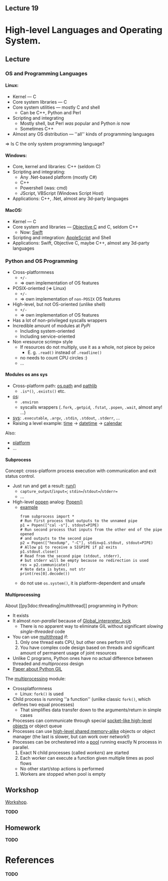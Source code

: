 Lecture 19
---

# High-level Languages and Operating System.

## Lecture

### OS and Programming Languages

#### Linux:

* Kernel — C
* Core system libraries — C
* Core system utilities — mostly C and shell
  * Can be C++, Python and Perl
* Scripting and integrating
  * Mostly shell, but Perl _was_ popular and Python _is_ now
  * Sometimes C++
* Almost any OS distribution — ''all'' kinds of programming languages

⇒ Is C the only system programming language?

#### Windows:

* Core, kernel and libraries: C++ (seldom C)
* Scripting and integrating:
  * Any .Net-based platform (mostly C#)
  * C++
  * Powershell (was: cmd)
  * JScript, VBScript (Windows Script Host)
* Applications: C++, .Net, almost any 3d-party languages

#### MacOS:

* Kernel — C
* Core system and libraries — [Objective C](
  https://developer.apple.com/library/archive/documentation/Cocoa/Conceptual/ProgrammingWithObjectiveC/Introduction/Introduction.html)
  and C, seldom C++
  * Now: [Swift](https://developer.apple.com/swift)
* Scripting and integration: [AppleScript](
  https://developer.apple.com/mac/library/documentation/AppleScript/Conceptual/AppleScriptX/AppleScriptX.html)
  and Shell
* Applications: Swift, Objective C, maybe C++, almost any 3d-party languages

### Python and OS Programming

* Cross-platformness
  * `+/-`
  * ⇒ own implementation of OS features
* POSIX-oriented (=> Linux)
  * `+/-`
  * ⇒ own implementation of `non-POSIX` OS features
* High-level, but not OS-oriented (unlike shell)
  * `+/-`
  * ⇒ own implementation of OS features
* Has a lot of non-privileged syscalls wrappers
* Incredible amount of modules at _PyPi_
  * Including system-oriented
  * Including service-oriented
* Non «resource scrimp» style
  * If resources do not multiply, use it as a whole, not piece by peice
    * E. g. `.read()` instead of `.readline()`
  * no needs to count CPU circles :)
  * …

#### Modules os ans sys

* Cross-platform path: [os.path](https://docs.python.org/3/library/os.path.html) and
  [pathlib](https://docs.python.org/3/library/pathlib.html)
  * `.is*()`, `.exists()` etc.
* [os](https://docs.python.org/3/library/os.html):
  * `.environ`
  * syscalls wrappers (`.fork`, `.getpid`, `.fstat`, `.popen`, `.wait`, almost any! ...)
* [sys](https://docs.python.org/3/library/sys.html):
  `.executable`, `.argv`, `.stdin`, `.stdout`, `.stderr`, ...
* Raising a level example:
  [time](https://docs.python.org/3/library/time.html) →
  [datetime](https://docs.python.org/3/library/datetime.html) →
  [calendar](https://docs.python.org/3/library/calendar.html)

Also:
 * [platform](https://docs.python.org/3/library/platform.html)
 * …

#### Subprocess

Concept: cross-platform process execution with communication and exit status control.

* Just run and get a result: [run()](https://docs.python.org/3/library/subprocess.html#subprocess.run)
  * `capture_output`/`input=`; `stdin=`/`stdout=`/`stderr=`
  * ...
* High-level [popen](https://man7.org/linux/man-pages/man3/popen.3.html) analog:
  [Popen()](https://docs.python.org/3/library/subprocess.html#subprocess.Popen)
  * [example](https://docs.python.org/3/library/subprocess.html#replacing-shell-pipeline)
    ```pyhon
    from subprocess import *
    # Run first process that outputs to the unnamed pipe
    p1 = Popen(["cal -s"], stdout=PIPE)
    # Run second process that inputs from the other end of the pipe opened
    # and outputs to the second pipe
    p2 = Popen(["hexdump", "-C"], stdin=p1.stdout, stdout=PIPE)
    # Allow p1 to receive a SIGPIPE if p2 exits
    p1.stdout.close()
    # Read from the second pipe (stdout, stderr),
    # but stderr will be empty because no redirection is used
    res = p2.communicate()
    # Note data is bytes, not str
    print(res[0].decode())
    ```
  * do not use `os.system()`, it is platform-dependent and unsafe

#### Multiprocessing

About [[py3doc:threading|multithread]] programming in Python:

* It exists
* It almost _non-parallel_ because of [Global_interpreter_lock](https://en.wikipedia.org/wiki/Global_interpreter_lock)
  * There is no apparent way to eliminate GIL without significant _slowing single-threaded_ code
* You can use [multithread](https://docs.python.org/3/library/threading.html) if:
  1. Only one thread eats CPU, but other ones perform I/O
  1. You have complex code design based on threads and significant amount of permanent
     usage of joint resources
* Unlike C programs, Python ones have no actual difference between
  threaded and _multiprocess_ design
* [Paper about Python GIL](https://realpython.com/python-gil/)

The [multiprocessing](https://docs.python.org/3/library/multiprocessing.html) module:

* Crossplatformness
  * Linux: `fork()` is used
* Child process is running ''a function'' (unlike classic `fork()`, which defines two equal processes)
  * That simplifies data transfer down to the arguments/return in simple cases
* Processes can communicate through special
  [socket-like high-level objects](https://docs.python.org/3/library/multiprocessing.html#exchanging-objects-between-processes)
  or object queue
* Processes can use
  [high-level shared memory-alike](https://docs.python.org/3/library/multiprocessing.html#sharing-state-between-processes)
  objects or object manager (the last is slower, but can work over network!)
* Processes can be orchestered into
  a [pool](https://docs.python.org/3/library/multiprocessing.html#using-a-pool-of-workers)
  running exactly N processs in parallel.
  1. Exact N child processes (called _workers_) are started
  1. Each worker can execute a function given multiple times as pool flows
    * No other start/stop actions is performed
  1. Workers are stopped when pool is empty

## Workshop

[Workshop](python.md).

__TODO__

## Homework

__TODO__

# References

__TODO__
